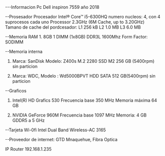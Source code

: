 ---Informacion Pc
Dell inspiron 7559 año 2018


--Prosesador
Procesador Intel® Core™ i5-6300HQ
numero nucleos: 4, con 4 suprocesos cada uno
 Processor 2.3GHz (6M Cache, up to 3.20GHz)
 Tamano de cache del pordcesador:
 L1 256 kB
 L2 1.0 MB
 L3 6.0 MB


--Memoria RAM
1.
8GB 1 DIMM (1x8GB) DDR3L 
1600Mhz
Form Factor: SODIMM


--Memoria interna

1. Marca: SanDisk  Modelo: Z400s M.2 2280
 SSD M2  256 GB (5400rpm)  sin particion 

2. Marca: WDC, Modelo : Wd5000BPVT
 HDD SATA 512 GB(5400rpm) sin particion 


--Graficos
1. Intel(R) HD Grafics 530
Frecuencia base	350 MHz
Memoria máxima	64 GB

2. NVIDIA GeForce 960M
Frecuencia base	1097 MHz
Memoria:	4 GB GDDR5 a 5 GHz

--Tarjeta Wi-0fi
Intel Dual Band Wireless-AC 3165


--Proveedor de internet:
GTD Mnaquehue, Fibra Optica

IP Router 192.168.1.235
